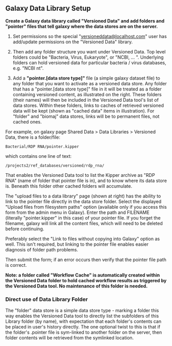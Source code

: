 ## Galaxy Data Library Setup

**Create a Galaxy data library called "Versioned Data" and add folders and "pointer" files that tell galaxy where the data stores are on the server.**

1. Set permissions so the special "versioneddata@localhost.com" user has add/update permissions on the "Versioned Data" library.

2. Then add any folder structure you want under Versioned Data.  Top level folders could be "Bacteria, Virus, Eukaryote", or "NCBI, ... ".  Underlying folders can hold versioned data for particular bacteria / virus databases, e.g. "NCBI nt".

3. Add a **"pointer.[data store type]"** file (a simple galaxy dataset file) to any folder that you want to activate as a versioned data store.  Any folder that has a "pointer.[data store type]" file in it will be treated as a folder containing versioned content, as illustrated on the right.  These folders (their names) will then be included in the Versioned Data tool's list of data stores. Within these folders, links to caches of retrieved versioned data will be kept (shown as "cached data" items in illustration).  For "folder" and "biomaj" data stores, links will be to permanent files, not cached ones.

For example, on galaxy page Shared Data > Data Libraries > Versioned Data, there is a folder/file:

  `Bacterial/RDP RNA/pointer.kipper`

which contains one line of text:

  `/projects2/ref_databases/versioned/rdp_rna/`

That enables the Versioned Data tool to list the Kipper archive as "RDP RNA" (name of folder that pointer file is in), and to know where its data store is. Beneath this folder other cached folders will accumulate.

The "upload files to a data library" page (shown at right) has the ability to link to the pointer file directly in the data store folder.  Select the displayed "Upload files from filesystem paths" option (available only if you access this form from the admin menu in Galaxy).  Enter the path and FILENAME (literally "pointer.kipper" in this case) of your pointer file. If you forget the filename, galaxy will link all the content files, which will need to be deleted before continuing.

Preferably select the "Link to files without copying into Galaxy" option as well.  This isn't required, but linking to the pointer file enables easier diagnosis of folder path problems.

Then submit the form; if an error occurs then verify that the pointer file path is correct.

**Note: a folder called "Workflow Cache" is automatically created within the Versioned Data folder to hold cached workflow results as triggered by the Versioned Data tool. No maintenance of this folder is needed.**

### Direct use of Data Library Folder

The "folder" data store is a simple data store type - marking a folder this way enables the Versioned Data tool to directly list the subfolders of this Library folder (by name), with expectation that each folder's contents can be placed in user's history directly.  The one optional twist to this is that if the folder's .pointer file is sym-linked to another folder on the server, then folder contents will be retrieved from the symlinked location. 

